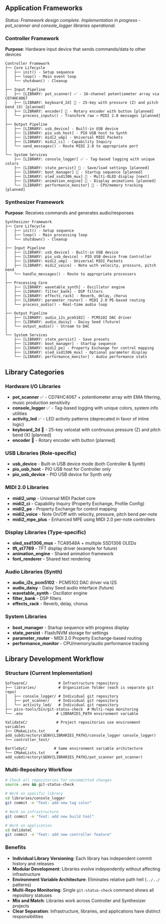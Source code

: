 ## Application Frameworks
*Status: Framework design complete. Implementation in progress - pot_scanner and console_logger libraries operational.*

### Controller Framework
**Purpose**: Hardware input device that sends commands/data to other devices

```
Controller Framework
├── Core Lifecycle
│   ├── init() - Setup sequence
│   ├── loop() - Main event loop
│   └── shutdown() - Cleanup
│
├── Input Pipeline
│   ├── [LIBRARY: pot_scanner] ✅ - 16-channel potentiometer array via CD74HC4067
│   ├── [LIBRARY: keyboard_2d] 🔄 - 25-key with pressure (Z) and pitch bend (X) [planned]
│   ├── [LIBRARY: encoder] 🔄 - Rotary encoder with button [planned]
│   └── process_inputs() - Transform raw → MIDI 2.0 messages [planned]
│
├── Output Pipeline  
│   ├── [LIBRARY: usb_device] - Built-in USB device
│   ├── [LIBRARY: pio_usb_host] - PIO USB host to Synth
│   ├── [LIBRARY: midi2_ump] - Universal MIDI Packets
│   ├── [LIBRARY: midi2_ci] - Capability Inquiry
│   └── send_messages() - Route MIDI 2.0 to appropriate port
│
└── System Services
    ├── [LIBRARY: console_logger] ✅ - Tag-based logging with unique colors
    ├── [LIBRARY: state_persist] 🔄 - Save/load settings [planned]
    ├── [LIBRARY: boot_manager] 🔄 - Startup sequence [planned]
    ├── [LIBRARY: oled_ssd1306_mux] 🔄 - Multi-OLED display [next]
    ├── [LIBRARY: animation_engine] 🔄 - Display animations [planned]
    └── [LIBRARY: performance_monitor] 🔄 - CPU/memory tracking [planned]
```

### Synthesizer Framework
**Purpose**: Receives commands and generates audio/responses

```
Synthesizer Framework
├── Core Lifecycle
│   ├── init() - Setup sequence
│   ├── loop() - Main processing loop
│   └── shutdown() - Cleanup
│
├── Input Pipeline
│   ├── [LIBRARY: usb_device] - Built-in USB device
│   ├── [LIBRARY: pio_usb_device] - PIO USB device from Controller
│   ├── [LIBRARY: midi2_ump] - Universal MIDI Packets
│   ├── [LIBRARY: midi2_voice] - Note with velocity, pressure, pitch bend
│   └── handle_messages() - Route to appropriate processors
│
├── Processing Core
│   ├── [LIBRARY: wavetable_synth] - Oscillator engine
│   ├── [LIBRARY: filter_bank] - DSP filters
│   ├── [LIBRARY: effects_rack] - Reverb, delay, chorus
│   ├── [LIBRARY: parameter_router] - MIDI 2.0 PE-based routing
│   └── process_audio() - Real-time audio loop
│
├── Output Pipeline
│   ├── [LIBRARY: audio_i2s_pcm5102] - PCM5102 DAC driver
│   ├── [LIBRARY: audio_daisy] - Daisy Seed (future)
│   └── output_audio() - Stream to DAC
│
└── System Services
    ├── [LIBRARY: state_persist] - Save presets
    ├── [LIBRARY: boot_manager] - Startup sequence
    ├── [LIBRARY: midi2_pe] - Property Exchange for control mapping
    ├── [LIBRARY: oled_ssd1306_mux] - Optional parameter display
    └── [LIBRARY: performance_monitor] - Audio performance stats
```

## Library Categories

### Hardware I/O Libraries
- **pot_scanner** ✅ - CD74HC4067 + potentiometer array with EMA filtering, music production sensitivity
- **console_logger** ✅ - Tag-based logging with unique colors, system info utilities
- **activity_led** ✅ - LED activity patterns (deprecated in favor of inline logic)
- **keyboard_2d** 🔄 - 25-key velostat with continuous pressure (Z) and pitch bend (X) [planned]
- **encoder** 🔄 - Rotary encoder with button [planned]

### USB Libraries (Role-specific)
- **usb_device** - Built-in USB device mode (both Controller & Synth)
- **pio_usb_host** - PIO USB host for Controller only
- **pio_usb_device** - PIO USB device for Synth only

### MIDI 2.0 Libraries
- **midi2_ump** - Universal MIDI Packet core
- **midi2_ci** - Capability Inquiry (Property Exchange, Profile Config)
- **midi2_pe** - Property Exchange for control mapping
- **midi2_voice** - Note On/Off with velocity, pressure, pitch bend per-note
- **midi2_mpe_plus** - Enhanced MPE using MIDI 2.0 per-note controllers

### Display Libraries (Type-specific)
- **oled_ssd1306_mux** - TCA9548A + multiple SSD1306 OLEDs
- **tft_st7789** - TFT display driver (example for future)
- **animation_engine** - Shared animation framework
- **font_renderer** - Shared text rendering

### Audio Libraries (Synth)
- **audio_i2s_pcm5102** - PCM5102 DAC driver via I2S
- **audio_daisy** - Daisy Seed audio interface (future)
- **wavetable_synth** - Oscillator engine
- **filter_bank** - DSP filters
- **effects_rack** - Reverb, delay, chorus

### System Libraries
- **boot_manager** - Startup sequence with progress display
- **state_persist** - Flash/NVM storage for settings
- **parameter_router** - MIDI 2.0 Property Exchange-based routing
- **performance_monitor** - CPU/memory/audio performance tracking

## Library Development Workflow

### Structure (Current Implementation)
```
SoftwareC/              # Infrastructure repository
├── libraries/          # Organization folder (each is separate git repo)
│   ├── console_logger/ # Individual git repository
│   ├── pot_scanner/    # Individual git repository  
│   └── activity_led/   # Individual git repository
├── pico-tools/bin/git-status-check  # Multi-repo monitoring
└── .env               # LIBRARIES_PATH environment variable

ValidateC/             # Project repositories use environment variables
├── CMakeLists.txt     # add_subdirectory($ENV{LIBRARIES_PATH}/console_logger console_logger)
└── controller_test/

BartlebyC/            # Same environment variable architecture
└── CMakeLists.txt     # add_subdirectory($ENV{LIBRARIES_PATH}/pot_scanner pot_scanner)
```

### Multi-Repository Workflow
```bash
# Check all repositories for uncommitted changes
source .env && git-status-check

# Work on specific library
cd libraries/console_logger
git commit -m "feat: add new tag color"

# Work on infrastructure  
git commit -m "feat: add new build tool"

# Work on application
cd ValidateC
git commit -m "feat: add new controller feature"
```

### Benefits
- **Individual Library Versioning**: Each library has independent commit history and releases
- **Modular Development**: Libraries evolve independently without affecting infrastructure
- **Environment Variable Architecture**: Eliminates relative path hell (`../../` patterns)
- **Multi-Repo Monitoring**: Single `git-status-check` command shows all repository statuses
- **Mix and Match**: Libraries work across Controller and Synthesizer projects
- **Clear Separation**: Infrastructure, libraries, and applications have distinct responsibilities